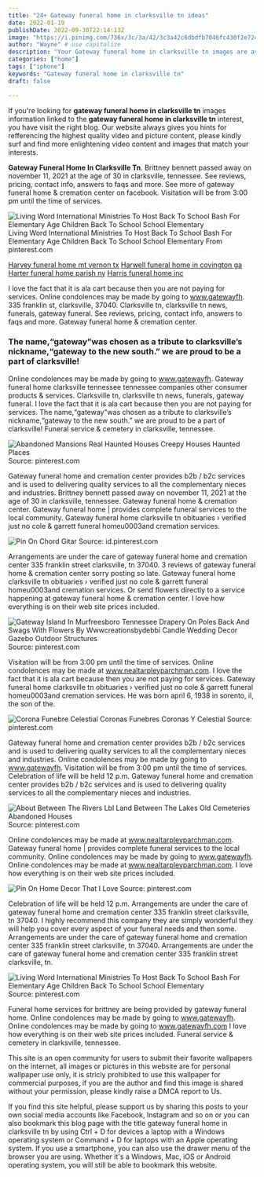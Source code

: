 ```yaml
---
title: "24+ Gateway funeral home in clarksville tn ideas"
date: 2022-01-19
publishDate: 2022-09-30T22:14:13Z
image: "https://i.pinimg.com/736x/3c/3a/42/3c3a42c6dbdfb7046fc430f2e7240b36.jpg"
author: "Wayne" # use capitalize
description: "Your Gateway funeral home in clarksville tn images are available. Gateway funeral home in clarksville tn are a topic that is being searched for and liked by netizens today. You can Download the Gateway funeral home in clarksville tn files here. Get all free images."
categories: ["home"]
tags: ["iphone"]
keywords: "Gateway funeral home in clarksville tn"
draft: false

---
```


If you're looking for **gateway funeral home in clarksville tn** images information linked to the **gateway funeral home in clarksville tn** interest, you have visit the right  blog.  Our website always  gives you  hints  for refferencing  the highest  quality video and picture  content, please kindly surf and find more enlightening video content and images  that match your interests.

**Gateway Funeral Home In Clarksville Tn**. Brittney bennett passed away on november 11, 2021 at the age of 30 in clarksville, tennessee. See reviews, pricing, contact info, answers to faqs and more. See more of gateway funeral home &amp; cremation center on facebook. Visitation will be from 3:00 pm until the time of services.

![Living Word International Ministries To Host Back To School Bash For Elementary Age Children Back To School School Elementary](https://i.pinimg.com/736x/3c/3a/42/3c3a42c6dbdfb7046fc430f2e7240b36.jpg "Living Word International Ministries To Host Back To School Bash For Elementary Age Children Back To School School Elementary")
Living Word International Ministries To Host Back To School Bash For Elementary Age Children Back To School School Elementary From pinterest.com

[Harvey funeral home mt vernon tx](/harvey-funeral-home-mt-vernon-tx/)
[Harwell funeral home in covington ga](/harwell-funeral-home-in-covington-ga/)
[Harter funeral home parish ny](/harter-funeral-home-parish-ny/)
[Harris funeral home inc](/harris-funeral-home-inc/)

I love the fact that it is ala cart because then you are not paying for services. Online condolences may be made by going to www.gatewayfh. 335 franklin st, clarksville, 37040. Clarksville tn, clarksville tn news, funerals, gateway funeral. See reviews, pricing, contact info, answers to faqs and more. Gateway funeral home &amp; cremation center.

### The name,“gateway”was chosen as a tribute to clarksville’s nickname,“gateway to the new south.” we are proud to be a part of clarksville!

Online condolences may be made by going to www.gatewayfh. Gateway funeral home clarksville tennessee tennessee companies other consumer products &amp; services. Clarksville tn, clarksville tn news, funerals, gateway funeral. I love the fact that it is ala cart because then you are not paying for services. The name,“gateway”was chosen as a tribute to clarksville’s nickname,“gateway to the new south.” we are proud to be a part of clarksville! Funeral service &amp; cemetery in clarksville, tennessee.


![Abandoned Mansions Real Haunted Houses Creepy Houses Haunted Places](https://i.pinimg.com/originals/50/ab/b1/50abb10d2aa2fdc9dd56662e43d64b74.jpg "Abandoned Mansions Real Haunted Houses Creepy Houses Haunted Places")
Source: pinterest.com

Gateway funeral home and cremation center provides b2b / b2c services and is used to delivering quality services to all the complementary nieces and industries. Brittney bennett passed away on november 11, 2021 at the age of 30 in clarksville, tennessee. Gateway funeral home &amp; cremation center. Gateway funeral home | provides complete funeral services to the local community. Gateway funeral home clarksville tn obituaries › verified just no cole &amp; garrett funeral homeu0003and cremation services.

![Pin On Chord Gitar](https://i.pinimg.com/474x/5c/25/81/5c258197c6bb522d593fa264bd00553c.jpg "Pin On Chord Gitar")
Source: id.pinterest.com

Arrangements are under the care of gateway funeral home and cremation center 335 franklin street clarksville, tn 37040. 3 reviews of gateway funeral home &amp; cremation center sorry posting so late. Gateway funeral home clarksville tn obituaries › verified just no cole &amp; garrett funeral homeu0003and cremation services. Or send flowers directly to a service happening at gateway funeral home &amp; cremation center. I love how everything is on their web site prices included.

![Gateway Island In Murfreesboro Tennessee Drapery On Poles Back And Swags With Flowers By Wwwcreationsbydebbi Candle Wedding Decor Gazebo Outdoor Structures](https://i.pinimg.com/736x/38/fe/89/38fe89459801c471d7a94a403b57d850--murfreesboro-tennessee-drapery.jpg "Gateway Island In Murfreesboro Tennessee Drapery On Poles Back And Swags With Flowers By Wwwcreationsbydebbi Candle Wedding Decor Gazebo Outdoor Structures")
Source: pinterest.com

Visitation will be from 3:00 pm until the time of services. Online condolences may be made at www.nealtarpleyparchman.com. I love the fact that it is ala cart because then you are not paying for services. Gateway funeral home clarksville tn obituaries › verified just no cole &amp; garrett funeral homeu0003and cremation services. He was born april 6, 1938 in sorento, il, the son of the.

![Corona Funebre Celestial Coronas Funebres Coronas Y Celestial](https://i.pinimg.com/474x/a7/dc/5b/a7dc5b3a30e736e526df58f6915eda22.jpg "Corona Funebre Celestial Coronas Funebres Coronas Y Celestial")
Source: pinterest.com

Gateway funeral home and cremation center provides b2b / b2c services and is used to delivering quality services to all the complementary nieces and industries. Online condolences may be made by going to www.gatewayfh. Visitation will be from 3:00 pm until the time of services. Celebration of life will be held 12 p.m. Gateway funeral home and cremation center provides b2b / b2c services and is used to delivering quality services to all the complementary nieces and industries.

![About Between The Rivers Lbl Land Between The Lakes Old Cemeteries Abandoned Houses](https://i.pinimg.com/originals/6e/47/76/6e47765f84edccc1052e08815ac0707a.jpg "About Between The Rivers Lbl Land Between The Lakes Old Cemeteries Abandoned Houses")
Source: pinterest.com

Online condolences may be made at www.nealtarpleyparchman.com. Gateway funeral home | provides complete funeral services to the local community. Online condolences may be made by going to www.gatewayfh. Online condolences may be made at www.nealtarpleyparchman.com. I love how everything is on their web site prices included.

![Pin On Home Decor That I Love](https://i.pinimg.com/originals/c5/76/9d/c5769d41fa50a431f6138ae008de8d39.jpg "Pin On Home Decor That I Love")
Source: pinterest.com

Celebration of life will be held 12 p.m. Arrangements are under the care of gateway funeral home and cremation center 335 franklin street clarksville, tn 37040. I highly recommend this company they are simply wonderful they will help you cover every aspect of your funeral needs and then some. Arrangements are under the care of gateway funeral home and cremation center 335 franklin street clarksville, tn 37040. Arrangements are under the care of gateway funeral home and cremation center 335 franklin street clarksville, tn.

![Living Word International Ministries To Host Back To School Bash For Elementary Age Children Back To School School Elementary](https://i.pinimg.com/736x/3c/3a/42/3c3a42c6dbdfb7046fc430f2e7240b36.jpg "Living Word International Ministries To Host Back To School Bash For Elementary Age Children Back To School School Elementary")
Source: pinterest.com

Funeral home services for brittney are being provided by gateway funeral home. Online condolences may be made by going to www.gatewayfh. Online condolences may be made by going to www.gatewayfh.com I love how everything is on their web site prices included. Funeral service &amp; cemetery in clarksville, tennessee.

This site is an open community for users to submit their favorite wallpapers on the internet, all images or pictures in this website are for personal wallpaper use only, it is stricly prohibited to use this wallpaper for commercial purposes, if you are the author and find this image is shared without your permission, please kindly raise a DMCA report to Us.

If you find this site helpful, please support us by sharing this posts to your own social media accounts like Facebook, Instagram and so on or you can also bookmark this blog page with the title gateway funeral home in clarksville tn by using Ctrl + D for devices a laptop with a Windows operating system or Command + D for laptops with an Apple operating system. If you use a smartphone, you can also use the drawer menu of the browser you are using. Whether it's a Windows, Mac, iOS or Android operating system, you will still be able to bookmark this website.
